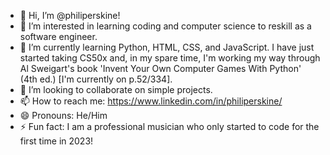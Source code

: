 - 👋 Hi, I’m @philiperskine!
- 👀 I’m interested in learning coding and computer science to reskill as a software engineer.
- 🌱 I’m currently learning Python, HTML, CSS, and JavaScript. I have just started taking CS50x and, in my spare time, I'm working my way through Al Sweigart's book 'Invent Your Own Computer Games With Python' (4th ed.) [I'm currently on p.52/334].
- 💞️ I’m looking to collaborate on simple projects.
- 📫 How to reach me: https://www.linkedin.com/in/philiperskine/
- 😄 Pronouns: He/Him
- ⚡ Fun fact: I am a professional musician who only started to code for the first time in 2023!

<!---
philiperskine/philiperskine is a ✨ special ✨ repository because its `README.md` (this file) appears on your GitHub profile.
You can click the Preview link to take a look at your changes.
--->
